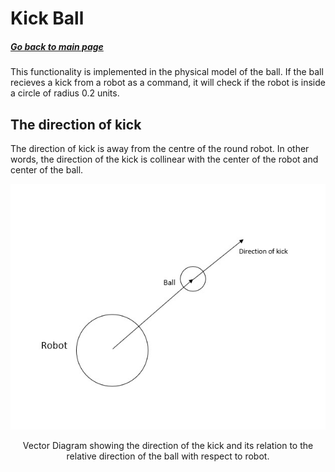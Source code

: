 # Kick Ball
##### [Go back to main page](../../Documentation.md)

This functionality is implemented in the physical model of the ball. If the ball recieves a kick from a robot
as a command, it will check if the robot is inside a circle of radius 0.2 units.

## The direction of kick
The direction of kick is away from the centre of the round robot. In other words, the direction of the kick is
collinear with the center of the robot and center of the ball.

<p align="center">
  <img src="../../Images/KickBall.jpeg">
</p>
<p align="center">
Vector Diagram showing the direction of the kick and its relation to the relative direction of the ball with respect to robot.
</p>



<!-- ![Kick Ball Vector Diagram](../Figures/.png) -->
